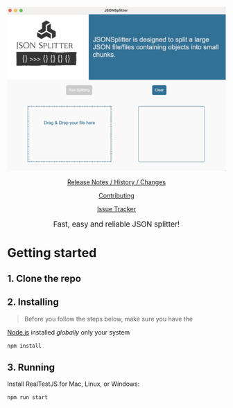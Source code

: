 <p align="center">
  <a href="./logo/demo.png">
    <picture>
      <img alt="JSONSplitter" src="./logo/demo.png">
    </picture>    
  </a>
</p>

<p align="center">
  <a href="./CHANGELOG.md">Release Notes / History / Changes</a> 
</p>
<p align="center">
  <a href="./CONTRIBUTING.md">Contributing</a> 
</p>
<p align="center">
  <a href="https://github.com/VadimNastoyashchy/JSONSplitter/issues">Issue Tracker</a> 
</p>
<p align="center" style="font-size:120%;">
  Fast, easy and reliable JSON splitter!
</p>

# Getting started

## 1. Clone the repo

## 2. Installing

> Before you follow the steps below, make sure you have the

[Node.js](https://nodejs.org/en/download/) installed _globally_ only your system

```bash
npm install
```

## 3. Running

Install RealTestJS for Mac, Linux, or Windows:

```bash
npm run start
```
